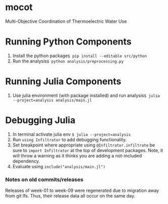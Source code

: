 # mocot
Multi-Objective Coordination of Thermoelectric Water Use

# Running Python Components
1) Install the python package`$ pip install --editable src/python`
2) Run the analysis`$ python analysis/preprocessing.py`

# Running Julia Components
1) Use julia environment (with package installed) and run analysis`$ julia --project=analysis analysis/main.jl`

# Debugging Julia
1) In terminal activate julia env `$ julia --project=analysis`
2) Run `using Infiltrator` to add debugging functionality.
3) Set breakpoint where appropriate using `@Infiltrator.infiltrate` be sure to `import Infiltrator` at the top of development packages. Note, it will throw a warning as it thinks you are adding a not-included dependency.
4) Evaluate using `include("analysis/main.jl")`

### Notes on old commits/releases
Releases of week-01 to week-09 were regenerated due to migration away from git lfs. Thus, their release data all occur on the same day. 
